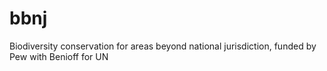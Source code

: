 # bbnj
Biodiversity conservation for areas beyond national jurisdiction, funded by Pew with Benioff for UN

